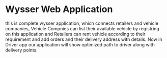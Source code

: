 # Wysser Web Application

this is complete wysser application, which connects retailers and vehicle companies, Vehicle Compnies can list their available vehicle by registring on this application and Retailers can rent vehicle according to their requirement and add orders and their delivery address with details. Now in Driver app our application will show optimized path to driver along with delivery points.
